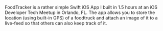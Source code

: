 FoodTracker is a rather simple Swift iOS App I built in 1.5 hours at an iOS Developer Tech Meetup in Orlando, FL. The app allows you to store the location (using built-in GPS) of a foodtruck and attach an image of it to a live-feed so that others can also keep track of it. 
